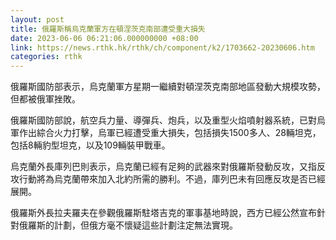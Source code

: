 ```yaml
---
layout: post
title: 俄羅斯稱烏克蘭軍方在頓涅茨克南部遭受重大損失
date: 2023-06-06 06:21:06.000000000 +08:00
link: https://news.rthk.hk/rthk/ch/component/k2/1703662-20230606.htm
categories: rthk
---
```


俄羅斯國防部表示，烏克蘭軍方星期一繼續對頓涅茨克南部地區發動大規模攻勢，但都被俄軍挫敗。

俄羅斯國防部說，航空兵力量、導彈兵、炮兵，以及重型火焰噴射器系統，已對烏軍作出綜合火力打擊，烏軍已經遭受重大損失，包括損失1500多人、28輛坦克，包括8輛豹型坦克，以及109輛裝甲戰車。

烏克蘭外長庫列巴則表示，烏克蘭已經有足夠的武器來對俄羅斯發動反攻，又指反攻行動將為烏克蘭帶來加入北約所需的勝利。不過，庫列巴未有回應反攻是否已經展開。

俄羅斯外長拉夫羅夫在參觀俄羅斯駐塔吉克的軍事基地時說，西方已經公然宣布針對俄羅斯的計劃，但俄方毫不懷疑這些計劃注定無法實現。
